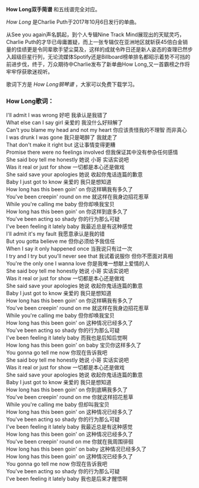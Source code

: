 

**How Long双手简谱** 和五线谱完全对应。

_How Long_ 是Charlie Puth于2017年10月6日发行的单曲。

从See you again声名鹊起，到个人专辑Nine Track Mind展现出的天赋灵巧，Charlie
Puth的才华已毋庸置疑，而上一张专辑仅在亚洲地区就斩获45倍白金销量的佳绩更是令同辈歌手望尘莫及，这样的成就令昨日还是新人姿态的查理已然步入超级巨星行列，无论流媒体Spotify还是Billboard榜单排名都昭示着势不可挡的前进步伐，终于，万众期待中Charlie发布了新单曲How
Long,又一首霸榜之作将牢牢俘获歌迷视听。

歌词下方是 _How Long钢琴谱_ ，大家可以免费下载学习。

### How Long歌词：

I'll admit I was wrong 好吧 我承认是我错了  
What else can I say girl 亲爱的 我没什么好辩解了  
Can't you blame my head and not my heart 你应该责怪我的不理智 而非真心  
I was drunk I was gone 我只是喝醉了 我就走了  
That don't make it right but 这让事情变得更糟  
Promise there were no feelings involved 但我保证其中没有参杂任何感情  
She said boy tell me honestly 她说 小哥 实话实说吧  
Was it real or just for show 一切都是本心还是做戏  
She said save your apologies 她说 收起你鬼话连篇的歉意  
Baby I just got to know 亲爱的 我只是想知道  
How long has this been goin' on 你这样瞒我有多久了  
You've been creepin' round on me 就这样在我身边招花惹草  
While you're calling me baby 但你却唤我宝贝  
How long has this been goin' on 你这样到底多久了  
You've been acting so shady 你的行为那么可疑  
I've been feeling it lately baby 我最近总是有这种感觉  
I'll admit it's my fault 我愿意承认是我的错  
But you gotta believe me 但你必须给予我信任  
When I say it only happened once 当我说只有过一次  
I try and I try but you'll never see that 我试着说服你 但你不愿面对真相  
You're the only one I wanna love 你是我唯一想献上爱情的人  
She said boy tell me honestly 她说 小哥 实话实说吧  
Was it real or just for show 一切都是本心还是做戏  
She said save your apologies 她说 收起你鬼话连篇的歉意  
Baby I just got to know 亲爱的 我只是想知道  
How long has this been goin' on 你这样瞒我有多久了  
You've been creepin' round on me 就这样在我身边招花惹草  
While you're calling me baby 但你却唤我宝贝  
How long has this been goin' on 这种情况已经多久了  
You've been acting so shady 你的行为那么可疑  
I've been feeling it lately baby 而我也是后知后觉啊  
How long has this been goin' on baby 宝贝你这样多久了  
You gonna go tell me now 你现在告诉我吧  
She said boy tell me honestly 她说 小哥 实话实说吧  
Was it real or just for show 一切都是本心还是做戏  
She said save your apologies 她说 收起你鬼话连篇的歉意  
Baby I just got to know 亲爱的 我只是想知道  
How long has this been goin' on 你到底瞒我多久了  
You've been creepin' round on me 你就这样招花惹草  
While you're calling me baby 但却叫我宝贝  
How long has this been goin' on 这种情况已经多久了  
You've been acting so shady 你的行为那么可疑  
I've been feeling it lately baby 我最近总是有这种感觉  
How long has this been goin' on 这种情况已经多久了  
You've been creepin' round on me 你就在我周围徘徊  
How long has this been goin' on baby 这种情况已经多久了  
How long has this been goin' on 这种情况已经多久了  
You gonna go tell me now 你现在告诉我吧  
You've been acting so shady 你的行为那么可疑  
I've been feeling it lately baby 我也是后来才醒悟啊

